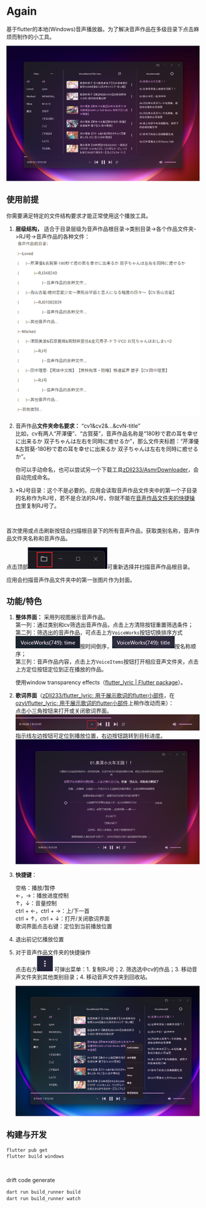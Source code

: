 # Again

基于flutter的本地(Windows)音声播放器。为了解决音声作品在多级目录下点击麻烦而制作的小工具。

​![image-20241130152024-j7hmxca](screenshots/image-20241130152024-j7hmxca.png)​

## 使用前提

你需要满足特定的文件结构要求才能正常使用这个播放工具。

1. **层级结构，** 适合于目录层级为音声作品根目录->类别目录->各个作品文件夹->RJ号->音声作品的各种文件：  
    ​![image-20241130162249-m0y0olf](screenshots/image-20241130162249-m0y0olf.png)​
2. 音声作品**文件夹命名要求：** “cv1&cv2&...&cvN-title”  
    比如，cv有两人“芹澤優”、“古賀葵”，音声作品名称是“180秒で君の耳を幸せに出来るか 双子ちゃんは左右を同時に癒せるか”，那么文件夹标题：“芹澤優&古賀葵-180秒で君の耳を幸せに出来るか 双子ちゃんは左右を同時に癒せるか”。

    你可以手动命名，也可以尝试另一个下载工具[zDll233/AsmrDownloader](https://github.com/zDll233/AsmrDownloader)，会自动完成命名。
3. *RJ号目录：这个不是必要的。应用会读取音声作品文件夹中的第一个子目录的名称作为RJ号，若不是合法的RJ号，你就不能在[音声作品文件夹的快捷操作](siyuan://blocks/20241130153113-n2hhlxk)里复制RJ号了。

‍

首次使用或点击刷新按钮会扫描根目录下的所有音声作品，获取类别名称，音声作品文件夹名称和音声作品。

点击顶部![image-20241130155747-25btccu](screenshots/image-20241130155747-25btccu.png)可重新选择并扫描音声作品根目录。

应用会扫描音声作品文件夹中的第一张图片作为封面。

## 功能/特色

1. **整体界面：** 采用列视图展示音声作品。  
    第一列：通过类别和cv筛选出音声作品，点击上方清除按钮重置筛选条件；  
    第二列：筛选出的音声作品，可点击上方`VoiceWorks`​按钮切换排序方式![image-20241130153612-m33gkuy](screenshots/image-20241130153612-m33gkuy.png)按时间倒序，![image-20241130153708-9aw5yph](screenshots/image-20241130153708-9aw5yph.png)按名称顺序；  
    第三列：音声作品内容，点击上方`VoiceItems`​按钮打开相应音声文件夹，点击上方定位按钮定位到正在播放的作品。

    使用window transparency effects（[flutter_lyric | Flutter package](https://pub.dev/packages/flutter_lyric)）。
2. **歌词界面**（[zDll233/flutter_lyric: 用于展示歌词的flutter小部件](https://github.com/zDll233/flutter_lyric)，在[ozyl/flutter_lyric: 用于展示歌词的flutter小部件](https://github.com/ozyl/flutter_lyric)上稍作改动而来）：  
    点击小三角按钮来打开或关闭歌词界面。![image-20241130160839-kp28253](screenshots/image-20241130160839-kp28253.png)  
    指示线左边按钮可定位到播放位置，右边按钮跳转到目标进度。  
    ​![image-20241130152840-tf9pvv6](screenshots/image-20241130152840-tf9pvv6.png)​

4. **快捷键**：

    空格：播放/暂停  
    ←，→：播放进度控制  
    ↑，↓：音量控制  
    ctrl + ←，ctrl + →：上/下一首  
    ctrl + ↑，ctrl + ↓：打开/关闭歌词界面  
    歌词界面点击右键：定位到当前播放位置
5. 退出前记忆播放位置
6. 对于音声作品文件夹的快捷操作  
    点击右方![image-20241130153205-ku6s445](screenshots/image-20241130153205-ku6s445.png) 可弹出菜单：1. 复制RJ号；2. 筛选选中cv的作品；3. 移动音声文件夹到其他类别目录；4. 移动音声文件夹到回收站。

    ​![image-20241130153137-g7x5cv8](screenshots/image-20241130153137-g7x5cv8.png)​

## 构建与开发

```powershell
flutter pub get
flutter build windows
```

‍

drift code generate

```powershell
dart run build_runner build
dart run build_runner watch
```

‍
